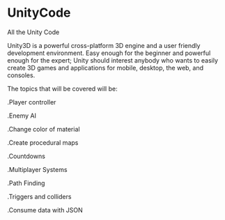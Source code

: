 # UnityCode
All the Unity Code

Unity3D is a powerful cross-platform 3D engine and a user friendly development environment. Easy enough for the beginner and powerful enough for the expert; Unity should interest anybody who wants to easily create 3D games and applications for mobile, desktop, the web, and consoles.


The topics that will be covered will be:

.Player controller

.Enemy AI

.Change color of material 

.Create procedural maps

.Countdowns

.Multiplayer Systems

.Path Finding

.Triggers and colliders

.Consume data with JSON
